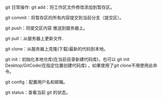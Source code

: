 git 日常操作:
git add：将工作区文件修改添加到暂存区。

git commit：将暂存区的所有内容提交到当前分支（提交区）。

git push：将提交区内容 推送到服务器上。

git pull：从服务器上更新文件.

git clone：从服务器上克隆(下载)最新的代码到本地。

git init：初始化本地仓库(在当前目录新建代码库)，也可以 git init Desktop/GitCode(在指定位置创建代码库) ，如果使用了git clone不用使用此命令。

git config：配置用户名和邮箱。

git status：查看当前 git 的状态。
